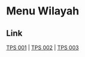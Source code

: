 # Menu Wilayah

## Link

[TPS 001](https://github.com/gigit-pemilu/pemilu-2024-62-kalimantan-tengah/tree/main/pileg-dpr/hitung-suara/sub/62-kalimantan-tengah/sub/12-murung-raya/sub/04-permata-intan/sub/2005-purnama/sub/001-tps)
 | 
[TPS 002](https://github.com/gigit-pemilu/pemilu-2024-62-kalimantan-tengah/tree/main/pileg-dpr/hitung-suara/sub/62-kalimantan-tengah/sub/12-murung-raya/sub/04-permata-intan/sub/2005-purnama/sub/002-tps)
 | 
[TPS 003](https://github.com/gigit-pemilu/pemilu-2024-62-kalimantan-tengah/tree/main/pileg-dpr/hitung-suara/sub/62-kalimantan-tengah/sub/12-murung-raya/sub/04-permata-intan/sub/2005-purnama/sub/003-tps)

